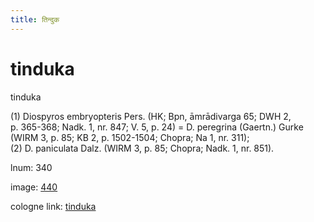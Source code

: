 ```yaml
---
title: तिन्दुक
---
```


# tinduka

tinduka  <div n="P" />(1) Diospyros embryopteris Pers. (HK; Bpn, āmrādivarga 65; DWH 2, <div n="lb" />p. 365-368; Nadk. 1, nr. 847; V. 5, p. 24) = D. peregrina (Gaertn.) Gurke <div n="lb" />(WIRM 3, p. 85; KB 2, p. 1502-1504; Chopra; Na 1, nr. 311); <div n="P" />(2) D. paniculata Dalz. (WIRM 3, p. 85; Chopra; Nadk. 1, nr. 851).

lnum: 340

image: [440](https://www.sanskrit-lexicon.uni-koeln.de/scans/csl-apidev/servepdf.php?dict=snp&page=440)

cologne link: [tinduka](https://sanskrit-lexicon.uni-koeln.de/scans/csl-apidev/getword.php?dict=snp&key=tinduka)

